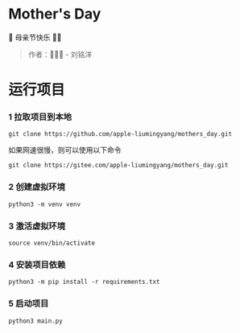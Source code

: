 # Mother's Day
👩 母亲节快乐 🎉🎁
> 作者： - 刘铭洋

# 运行项目
### 1 拉取项目到本地
```shell
git clone https://github.com/apple-liumingyang/mothers_day.git
```
如果网速很慢，则可以使用以下命令
```shell
git clone https://gitee.com/apple-liumingyang/mothers_day.git
```

### 2 创建虚拟环境
```shell
python3 -m venv venv
```

### 3 激活虚拟环境
```shell
source venv/bin/activate
```
### 4 安装项目依赖
```shell
python3 -m pip install -r requirements.txt
```

### 5 启动项目
```shell
python3 main.py
```
